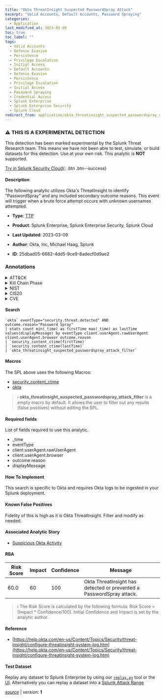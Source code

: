 ```yaml
---
title: "Okta ThreatInsight Suspected PasswordSpray Attack"
excerpt: "Valid Accounts, Default Accounts, Password Spraying"
categories:
  - Application
last_modified_at: 2023-03-09
toc: true
toc_label: ""
tags:
  - Valid Accounts
  - Defense Evasion
  - Persistence
  - Privilege Escalation
  - Initial Access
  - Default Accounts
  - Defense Evasion
  - Persistence
  - Privilege Escalation
  - Initial Access
  - Password Spraying
  - Credential Access
  - Splunk Enterprise
  - Splunk Enterprise Security
  - Splunk Cloud
redirect_from: application/okta_threatinsight_suspected_passwordspray_attack/
---
```


### :warning: THIS IS A EXPERIMENTAL DETECTION
This detection has been marked experimental by the Splunk Threat Research team. This means we have not been able to test, simulate, or build datasets for this detection. Use at your own risk. This analytic is **NOT** supported.


[Try in Splunk Security Cloud](https://www.splunk.com/en_us/cyber-security.html){: .btn .btn--success}

#### Description

The following analytic utilizes Okta&#39;s ThreatInsight to identify &#34;PasswordSpray&#34; and any included secondary outcome reasons. This event will trigger when a brute force attempt occurs with unknown usernames attempted.

- **Type**: [TTP](https://github.com/splunk/security_content/wiki/Detection-Analytic-Types)
- **Product**: Splunk Enterprise, Splunk Enterprise Security, Splunk Cloud

- **Last Updated**: 2023-03-09
- **Author**: Okta, Inc, Michael Haag, Splunk
- **ID**: 25dbad05-6682-4dd5-9ce9-8adecf0d9ae2

### Annotations
<details>
  <summary>ATT&CK</summary>

<div markdown="1">

#### [ATT&CK](https://attack.mitre.org/)

| ID          | Technique   | Tactic         |
| ----------- | ----------- |--------------- |
| [T1078](https://attack.mitre.org/techniques/T1078/) | Valid Accounts | Defense Evasion, Persistence, Privilege Escalation, Initial Access |

| [T1078.001](https://attack.mitre.org/techniques/T1078/001/) | Default Accounts | Defense Evasion, Persistence, Privilege Escalation, Initial Access |

| [T1110.003](https://attack.mitre.org/techniques/T1110/003/) | Password Spraying | Credential Access |

</div>
</details>


<details>
  <summary>Kill Chain Phase</summary>

<div markdown="1">

* Exploitation
* Installation
* Delivery


</div>
</details>


<details>
  <summary>NIST</summary>

<div markdown="1">

* DE.CM



</div>
</details>

<details>
  <summary>CIS20</summary>

<div markdown="1">

* CIS 10



</div>
</details>

<details>
  <summary>CVE</summary>

<div markdown="1">


</div>
</details>


#### Search

```
`okta` eventType="security.threat.detected" AND outcome.reason="Password Spray" 
| stats count min(_time) as firstTime max(_time) as lastTime values(displayMessage) by eventType client.userAgent.rawUserAgent client.userAgent.browser outcome.reason 
| `security_content_ctime(firstTime)` 
| `security_content_ctime(lastTime)` 
| `okta_threatinsight_suspected_passwordspray_attack_filter`
```

#### Macros
The SPL above uses the following Macros:
* [security_content_ctime](https://github.com/splunk/security_content/blob/develop/macros/security_content_ctime.yml)
* [okta](https://github.com/splunk/security_content/blob/develop/macros/okta.yml)

> :information_source:
> **okta_threatinsight_suspected_passwordspray_attack_filter** is a empty macro by default. It allows the user to filter out any results (false positives) without editing the SPL.



#### Required fields
List of fields required to use this analytic.
* _time
* eventType
* client.userAgent.rawUserAgent
* client.userAgent.browser
* outcome.reason
* displayMessage



#### How To Implement
This search is specific to Okta and requires Okta logs to be ingested in your Splunk deployment.
#### Known False Positives
Fidelity of this is high as it is Okta ThreatInsight. Filter and modify as needed.

#### Associated Analytic Story
* [Suspicious Okta Activity](/stories/suspicious_okta_activity)




#### RBA

| Risk Score  | Impact      | Confidence   | Message      |
| ----------- | ----------- |--------------|--------------|
| 60.0 | 60 | 100 | Okta ThreatInsight has detected or prevented a PasswordSpray attack. |


> :information_source:
> The Risk Score is calculated by the following formula: Risk Score = (Impact * Confidence/100). Initial Confidence and Impact is set by the analytic author.


#### Reference

* [https://help.okta.com/en-us/Content/Topics/Security/threat-insight/configure-threatinsight-system-log.htm](https://help.okta.com/en-us/Content/Topics/Security/threat-insight/configure-threatinsight-system-log.htm)



#### Test Dataset
Replay any dataset to Splunk Enterprise by using our [`replay.py`](https://github.com/splunk/attack_data#using-replaypy) tool or the [UI](https://github.com/splunk/attack_data#using-ui).
Alternatively you can replay a dataset into a [Splunk Attack Range](https://github.com/splunk/attack_range#replay-dumps-into-attack-range-splunk-server)




[*source*](https://github.com/splunk/security_content/tree/develop/detections/experimental/application/okta_threatinsight_suspected_passwordspray_attack.yml) \| *version*: **1**